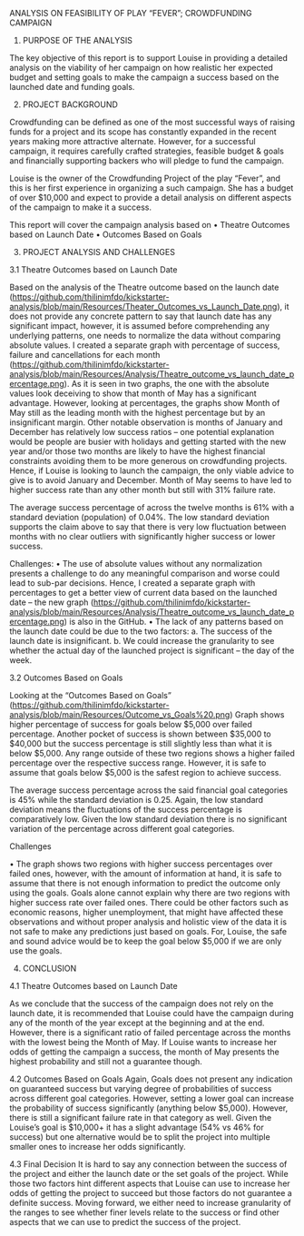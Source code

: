 ANALYSIS ON FEASIBILITY OF PLAY “FEVER”; CROWDFUNDING CAMPAIGN

1. PURPOSE OF THE ANALYSIS

The key objective of this report is to support Louise in providing a detailed analysis on the viability of her campaign on how realistic her expected budget and setting goals to make the campaign a success based on the launched date and funding goals.


2. PROJECT BACKGROUND

Crowdfunding can be defined as one of the most successful ways of raising funds for a project and its scope has constantly expanded in the recent years making more attractive alternate. However, for a successful campaign, it requires carefully crafted strategies, feasible budget & goals and financially supporting 
backers who will pledge to fund the campaign.

Louise is the owner of the Crowdfunding Project of the play “Fever”, and this is her first experience in organizing a such campaign. She has a budget of over $10,000 and expect to provide a detail analysis on different aspects of the campaign to make it a success.

This report will cover the campaign analysis based on
• Theatre Outcomes based on Launch Date
• Outcomes Based on Goals


3. PROJECT ANALYSIS AND CHALLENGES

3.1 Theatre Outcomes based on Launch Date

Based on the analysis of the Theatre outcome based on the launch date (https://github.com/thilinimfdo/kickstarter-analysis/blob/main/Resources/Theater_Outcomes_vs_Launch_Date.png), it does not provide any concrete pattern to say that launch date has any significant impact, however, it is assumed before comprehending any underlying patterns, one needs to normalize the data without comparing absolute values. I created a separate graph with percentage of success, failure and cancellations for each month (https://github.com/thilinimfdo/kickstarter-analysis/blob/main/Resources/Analysis/Theatre_outcome_vs_launch_date_percentage.png). As it is seen in two graphs, the one with the absolute values look deceiving to show that month of May has a significant advantage. However, looking at percentages, the graphs show Month of May still as the leading month with the highest percentage but by an insignificant margin. Other notable observation is months of January and December has relatively low success ratios – one potential explanation would be people are busier with holidays and getting started with the new year and/or those two months are likely to have the highest financial constraints avoiding them to be more generous on crowdfunding projects. Hence, if Louise is looking to launch the campaign, the only viable advice to give is to avoid January and December. Month of May seems to have led to higher success rate than any other month but still with 31% failure rate.

The average success percentage of across the twelve months is 61% with a standard deviation (population) of 0.04%. The low standard deviation supports the claim above to say that there is very low fluctuation between months with no clear outliers with significantly higher success or lower success.

Challenges:
• The use of absolute values without any normalization presents a challenge to do any meaningful comparison and worse could lead to sub-par decisions. Hence, I created a separate graph with percentages to get a better view of current data based on the launched date – the new graph (https://github.com/thilinimfdo/kickstarter-analysis/blob/main/Resources/Analysis/Theatre_outcome_vs_launch_date_percentage.png) is also in the GitHub.
• The lack of any patterns based on the launch date could be due to the two factors:
a. The success of the launch date is insignificant.
b. We could increase the granularity to see whether the actual day of the launched project is significant – the day of the week.


3.2 Outcomes Based on Goals

Looking at the “Outcomes Based on Goals” (https://github.com/thilinimfdo/kickstarter-analysis/blob/main/Resources/Outcome_vs_Goals%20.png) Graph shows higher percentage of success for goals below $5,000 over failed percentage. Another pocket of success is shown between $35,000 to $40,000 but the success percentage is still slightly less than what it is below $5,000. Any range outside of these two regions shows a higher failed percentage over the respective success range. However, it is safe to assume that goals below $5,000 is the safest region to achieve success.

The average success percentage across the said financial goal categories is 45% while the standard deviation is 0.25. Again, the low standard deviation means the fluctuations of the success percentage is comparatively low. Given the low standard deviation there is no significant variation of the percentage across different goal categories. 

Challenges

• The graph shows two regions with higher success percentages over failed ones, however, with the amount of information at hand, it is safe to assume that there is not enough information to predict the outcome only using the goals. Goals alone cannot explain why there are two regions with higher success rate over failed ones. There could be other factors such as economic reasons, higher unemployment, that might have affected these observations and without proper analysis and holistic view of the data it is not safe to make any predictions just based on goals. For, Louise, the safe and sound advice would be to keep the goal below $5,000 if we are only use the goals.

4. CONCLUSION

4.1 Theatre Outcomes based on Launch Date

As we conclude that the success of the campaign does not rely on the launch date, it is recommended that Louise could have the campaign during any of the month of the year except at the beginning and at the end. However, there is a significant ratio of failed percentage across the months with the lowest being the Month of May. If Louise wants to increase her odds of getting the campaign a success, the month of May presents the highest probability and still not a guarantee though. 

4.2 Outcomes Based on Goals
Again, Goals does not present any indication on guaranteed success but varying degree of probabilities of success across different goal categories. However, setting a lower goal can increase the probability of success significantly (anything below $5,000). However, there is still a significant failure rate in that category as well. Given the Louise’s goal is $10,000+ it has a slight advantage (54% vs 46% for success) but one alternative would be to split the project into multiple smaller ones to increase her odds significantly.

4.3 Final Decision
It is hard to say any connection between the success of the project and either the launch date or the set goals of the project. While those two factors hint different aspects that Louise can use to increase her odds of getting the project to succeed but those factors do not guarantee a definite success. Moving forward, we either need to increase granularity of the ranges to see whether finer levels relate to the success or find other aspects that we can use to predict the success of the project. 
